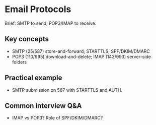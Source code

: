 # Email Protocols

Brief: SMTP to send; POP3/IMAP to receive.

## Key concepts
- SMTP (25/587) store-and-forward; STARTTLS; SPF/DKIM/DMARC
- POP3 (110/995) download-and-delete; IMAP (143/993) server-side folders

## Practical example
- SMTP submission on 587 with STARTTLS and AUTH.

## Common interview Q&A
- IMAP vs POP3? Role of SPF/DKIM/DMARC?
